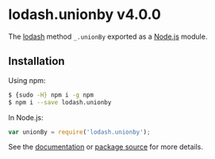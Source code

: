 # lodash.unionby v4.0.0

The [lodash](https://lodash.com/) method `_.unionBy` exported as a [Node.js](https://nodejs.org/) module.

## Installation

Using npm:
```bash
$ {sudo -H} npm i -g npm
$ npm i --save lodash.unionby
```

In Node.js:
```js
var unionBy = require('lodash.unionby');
```

See the [documentation](https://lodash.com/docs#unionBy) or [package source](https://github.com/lodash/lodash/blob/4.0.0-npm-packages/lodash.unionby) for more details.
